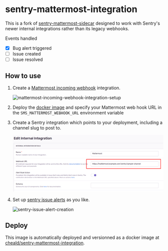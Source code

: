 # sentry-mattermost-integration

This is a fork of [sentry-mattermost-sidecar](https://github.com/Its-Alex/sentry-mattermost-sidecar) designed to work with Sentry's newer internal integrations rather than its legacy webhooks.

Events handled

- [x] Bug alert triggered
- [ ] Issue created
- [ ] Issue resolved

## How to use

1. Create a [Mattermost incoming webhook](https://docs.mattermost.com/developer/webhooks-incoming.html) integration.

    ![mattermost-incoming-webhook-integration-setup](docs/assets/mattermost-incoming-webhook-integration-setup.png)

2. Deploy the [docker image](https://hub.docker.com/r/itsalex/sentry-mattermost-sidecar) and specify your Mattermost web hook URL in the `SMS_MATTERMOST_WEBHOOK_URL` environment variable

3. Create a Sentry integration which points to your deployment, including a channel slug to post to.

    ![sentry-webhook-integration-setup](docs/assets/sentry-integration-setup.png)

4. Set up [sentry issue alerts](https://docs.sentry.io/product/alerts/) as you like.

    ![sentry-issue-alert-creation](docs/assets/sentry-issue-alert-creation.png)

## Deploy

This image is automatically deployed and versionned as a docker image at [cheald/sentry-mattermost-integration](https://hub.docker.com/r/cheald/sentry-mattermost-integration).
